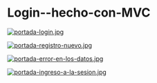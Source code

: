 # Login--hecho-con-MVC

[![portada-login.jpg](https://i.postimg.cc/X7wFYwrQ/portada-login.jpg)](https://postimg.cc/GHm9MTJy)

[![portada-registro-nuevo.jpg](https://i.postimg.cc/mrZ35RYY/portada-registro-nuevo.jpg)](https://postimg.cc/w1Ps1CbM)

[![portada-error-en-los-datos.jpg](https://i.postimg.cc/5NLLnjCY/portada-error-en-los-datos.jpg)](https://postimg.cc/GH34pLzd)

[![portada-ingreso-a-la-sesion.jpg](https://i.postimg.cc/jSqSzNjx/portada-ingreso-a-la-sesion.jpg)](https://postimg.cc/4mMGGYtq)
